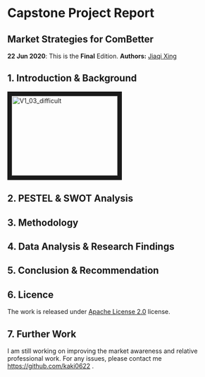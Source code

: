 # Capstone Project Report
## Market Strategies for ComBetter

**22 Jun 2020**:  This is the  **Final** Edition.
**Authors:** [Jiaqi Xing](https://github.com/kaki0622)

## 1. Introduction & Background

<a><img src="https://img-blog.csdnimg.cn/20200617175827315.png" alt="V1_03_difficult" width="240" height="180" border="10" /></a>

## 2. PESTEL & SWOT Analysis

## 3. Methodology

## 4. Data Analysis & Research Findings

## 5. Conclusion & Recommendation

## 6. Licence
The work is released under [Apache License 2.0](http://www.apache.org/licenses/) license.

## 7. Further Work
I am still working on improving the market awareness and relative professional work. For any issues, please contact me <https://github.com/kaki0622> .
